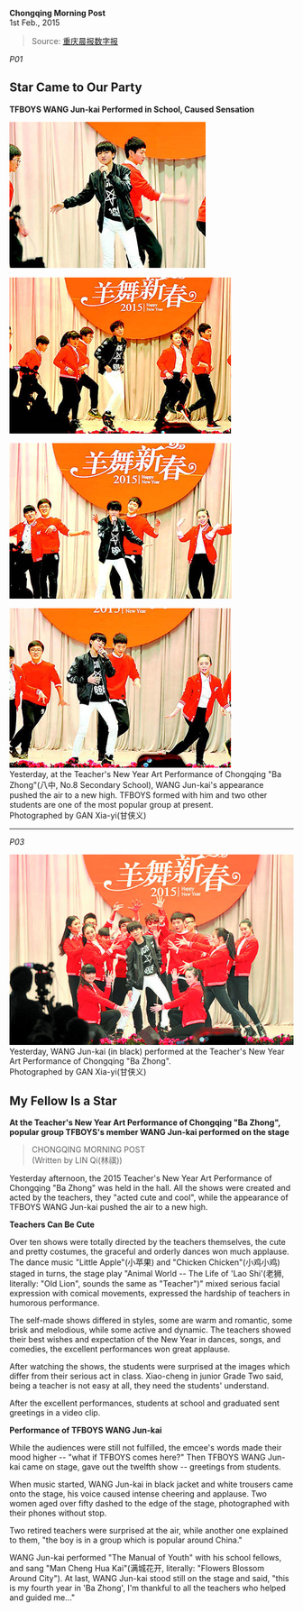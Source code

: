 **Chongqing Morning Post**  
1st Feb., 2015

> Source: [重庆晨报数字报](http://epaper.cqcb.com/html/2015-02/01/node_2.htm)

*P01*

## Star Came to Our Party
**TFBOYS WANG Jun-kai Performed in School, Caused Sensation**


![Image](/../pics/20150201CQMP001.jpg)

![Image](/../pics/20150201CQMP002.jpg)

![Image](/../pics/20150201CQMP003.jpg)

![Image](/../pics/20150201CQMP004.jpg)  
Yesterday, at the Teacher's New Year Art Performance of Chongqing "Ba Zhong"(八中, No.8 Secondary School), WANG Jun-kai's appearance pushed the air to a new high.
TFBOYS formed with him and two other students are one of the most popular group at present.  
Photographed by GAN Xia-yi(甘侠义)

---

*P03*

![Image](/../pics/20150201CQMP005.jpg)  
Yesterday, WANG Jun-kai (in black) performed at the Teacher's New Year Art Performance of Chongqing "Ba Zhong".  
Photographed by GAN Xia-yi(甘侠义)

## My Fellow Is a Star
**At the Teacher's New Year Art Performance of Chongqing "Ba Zhong", popular group TFBOYS's member WANG Jun-kai performed on the stage**

> CHONGQING MORNING POST  
> (Written by LIN Qi(林祺))

Yesterday afternoon, the 2015 Teacher's New Year Art Performance of Chongqing "Ba Zhong" was held in the hall.
All the shows were created and acted by the teachers, they "acted cute and cool", while the appearance of TFBOYS WANG Jun-kai pushed the air to a new high.

**Teachers Can Be Cute**

Over ten shows were totally directed by the teachers themselves, the cute and pretty costumes, the graceful and orderly dances won much applause.
The dance music "Little Apple"(小苹果) and "Chicken Chicken"(小鸡小鸡) staged in turns, the stage play "Animal World -- The Life of 'Lao Shi'(老狮, literally: "Old Lion", sounds the same as "Teacher")" mixed serious facial expression with comical movements, expressed the hardship of teachers in humorous performance.

The self-made shows differed in styles, some are warm and romantic, some brisk and melodious, while some active and dynamic.
The teachers showed their best wishes and expectation of the New Year in dances, songs, and comedies, the excellent performances won great applause.

After watching the shows, the students were surprised at the images which differ from their serious act in class.
Xiao-cheng in junior Grade Two said, being a teacher is not easy at all, they need the students' understand.

After the excellent performances, students at school and graduated sent greetings in a video clip.

**Performance of TFBOYS WANG Jun-kai**

While the audiences were still not fulfilled, the emcee's words made their mood higher
-- "what if TFBOYS comes here?"
Then TFBOYS WANG Jun-kai came on stage, gave out the twelfth show -- greetings from students.

When music started, WANG Jun-kai in black jacket and white trousers came onto the stage, his voice caused intense cheering and applause.
Two women aged over fifty dashed to the edge of the stage, photographed with their phones without stop.

Two retired teachers were surprised at the air, while another one explained to them, "the boy is in a group which is popular around China."

WANG Jun-kai performed "The Manual of Youth" with his school fellows, and sang "Man Cheng Hua Kai"(满城花开, literally: "Flowers Blossom Around City").
At last, WANG Jun-kai stood still on the stage and said,
"this is my fourth year in 'Ba Zhong', I'm thankful to all the teachers who helped and guided me..."
